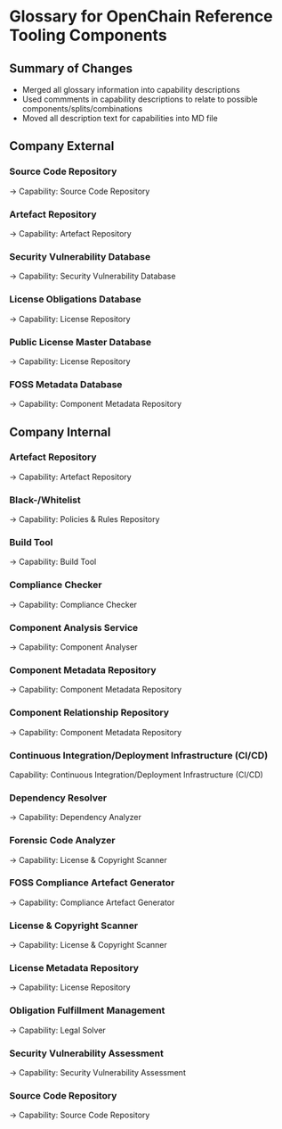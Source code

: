 # Glossary for OpenChain Reference Tooling Components

## Summary of Changes
- Merged all glossary information into capability descriptions
- Used commments in capability descriptions to relate to possible components/splits/combinations
- Moved all description text for capabilities into MD file

## Company External

### Source Code Repository

-> Capability: Source Code Repository

### Artefact Repository

-> Capability: Artefact Repository

### Security Vulnerability Database

-> Capability: Security Vulnerability Database

### License Obligations Database

-> Capability: License Repository

### Public License Master Database

-> Capability: License Repository

### FOSS Metadata Database

-> Capability: Component Metadata Repository

## Company Internal

### Artefact Repository

-> Capability: Artefact Repository

### Black-/Whitelist

-> Capability: Policies & Rules Repository

### Build Tool

-> Capability: Build Tool

### Compliance Checker

-> Capability: Compliance Checker

### Component Analysis Service

-> Capability: Component Analyser

### Component Metadata Repository

-> Capability: Component Metadata Repository

### Component Relationship Repository

-> Capability: Component Metadata Repository

### Continuous Integration/Deployment Infrastructure (CI/CD)

Capability: Continuous Integration/Deployment Infrastructure (CI/CD)

### Dependency Resolver

-> Capability: Dependency Analyzer

### Forensic Code Analyzer

-> Capability: License & Copyright Scanner

### FOSS Compliance Artefact Generator

-> Capability: Compliance Artefact Generator

### License & Copyright Scanner

-> Capability: License & Copyright Scanner

### License Metadata Repository

-> Capability: License Repository

### Obligation Fulfillment Management

-> Capability: Legal Solver

### Security Vulnerability Assessment

-> Capability: Security Vulnerability Assessment

### Source Code Repository

-> Capability: Source Code Repository
